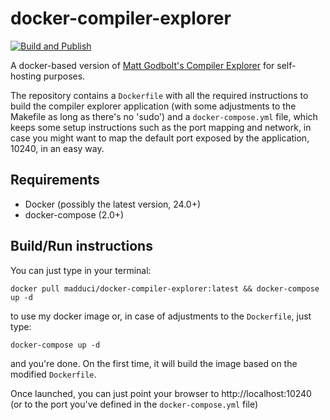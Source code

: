# docker-compiler-explorer

[![Build and Publish](https://github.com/madduci/docker-compiler-explorer/actions/workflows/build.yaml/badge.svg)](https://github.com/madduci/docker-compiler-explorer/actions/workflows/build.yaml)

A docker-based version of [Matt Godbolt's Compiler Explorer](https://github.com/compiler-explorer/compiler-explorer) for self-hosting purposes.

The repository contains a `Dockerfile` with all the required instructions to build the compiler explorer application (with some adjustments to the Makefile as long as there's no 'sudo') and a `docker-compose.yml` file, which keeps some setup instructions such as the port mapping and network, in case you might want to map the default port exposed by the application, 10240, in an easy way.

## Requirements

* Docker (possibly the latest version, 24.0+)
* docker-compose (2.0+)

## Build/Run instructions

You can just type in your terminal:

`docker pull madduci/docker-compiler-explorer:latest && docker-compose up -d`

to use my docker image or, in case of adjustments to the `Dockerfile`, just type:

`docker-compose up -d` 

and you're done. On the first time, it will build the image based on the modified `Dockerfile`.

Once launched, you can just point your browser to http://localhost:10240 (or to the port you've defined in the `docker-compose.yml` file)
